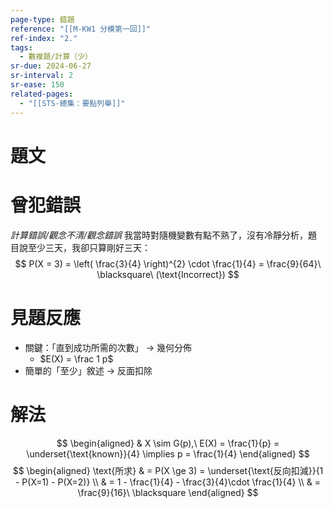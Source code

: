 ```yaml
---
page-type: 錯題
reference: "[[M-KW1 分模第一回]]"
ref-index: "2."
tags:
  - 數複題/計算（少）
sr-due: 2024-06-27
sr-interval: 2
sr-ease: 150
related-pages:
  - "[[STS-總集：要點列舉]]"
---
```

# 題文

# 曾犯錯誤
*計算錯誤/觀念不清/觀念錯誤*
我當時對隨機變數有點不熟了，沒有冷靜分析，題目說至少三天，我卻只算剛好三天：
$$
P(X = 3) = \left( \frac{3}{4} \right)^{2} \cdot \frac{1}{4} = \frac{9}{64}\ \blacksquare\ (\text{Incorrect}) 
$$

# 見題反應
- 關鍵：「直到成功所需的次數」 -> 幾何分佈
	- $E(X) = \frac 1 p$
- 簡單的「至少」敘述 -> 反面扣除

# 解法
$$
\begin{aligned}
 & X \sim G(p),\ E(X) = \frac{1}{p} = \underset{\text{known}}{4} \implies p = \frac{1}{4}
\end{aligned}
$$
$$
\begin{aligned}
\text{所求} &  = P(X \ge 3) = \underset{\text{反向扣減}}{1 - P(X=1) - P(X=2)} \\
 & = 1 - \frac{1}{4} - \frac{3}{4}\cdot \frac{1}{4} \\
 & = \frac{9}{16}\ \blacksquare
\end{aligned}
$$